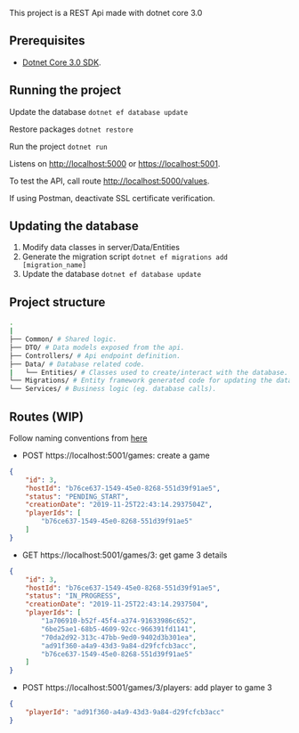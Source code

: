 This project is a REST Api made with dotnet core 3.0

## Prerequisites

* [Dotnet Core 3.0 SDK](https://dotnet.microsoft.com/download).

## Running the project

Update the database `dotnet ef database update`

Restore packages `dotnet restore`

Run the project `dotnet run`

Listens on [http://localhost:5000](http://localhost:5000) or [https://localhost:5001](https://localhost:5001).

To test the API, call route [http://localhost:5000/values](http://localhost:5000/values).

If using Postman, deactivate SSL certificate verification.

## Updating the database

1. Modify data classes in server/Data/Entities
2. Generate the migration script `dotnet ef migrations add [migration_name]`
3. Update the database `dotnet ef database update`

## Project structure

```sh
.
|
├── Common/ # Shared logic.
├── DTO/ # Data models exposed from the api.
├── Controllers/ # Api endpoint definition.
├── Data/ # Database related code.
|   └── Entities/ # Classes used to create/interact with the database.
└── Migrations/ # Entity framework generated code for updating the database.
└── Services/ # Business logic (eg. database calls).
```

## Routes (WIP)

Follow naming conventions from [here](https://restfulapi.net/resource-naming/)

- POST https://localhost:5001/games: create a game

```json
{
    "id": 3,
    "hostId": "b76ce637-1549-45e0-8268-551d39f91ae5",
    "status": "PENDING_START",
    "creationDate": "2019-11-25T22:43:14.2937504Z",
    "playerIds": [
        "b76ce637-1549-45e0-8268-551d39f91ae5"
    ]
}
```

- GET https://localhost:5001/games/3: get game 3 details

```json
{
    "id": 3,
    "hostId": "b76ce637-1549-45e0-8268-551d39f91ae5",
    "status": "IN_PROGRESS",
    "creationDate": "2019-11-25T22:43:14.2937504",
    "playerIds": [
        "1a706910-b52f-45f4-a374-91633986c652",
        "6be25ae1-68b5-4609-92cc-966391fd1141",
        "70da2d92-313c-47bb-9ed0-9402d3b301ea",
        "ad91f360-a4a9-43d3-9a84-d29fcfcb3acc",
        "b76ce637-1549-45e0-8268-551d39f91ae5"
    ]
}
```

- POST https://localhost:5001/games/3/players: add player to game 3

```json
{
    "playerId": "ad91f360-a4a9-43d3-9a84-d29fcfcb3acc"
}
```